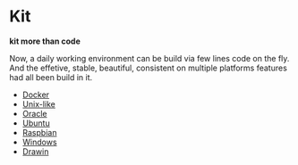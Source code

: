 # Kit

**kit more than code**

Now, a daily working environment can be build via few lines code on the fly.
And the effetive, stable, beautiful, consistent on multiple platforms features 
had all been build in it.



* [Docker](https://github.com/junjiemars/kit/tree/master/docker)
* [Unix-like](https://github.com/junjiemars/kit/tree/master/ul)
* [Oracle](https://github.com/junjiemars/kit/tree/master/oracle)
* [Ubuntu](https://github.com/junjiemars/kit/tree/master/ubuntu)
* [Raspbian](https://github.com/junjiemars/kit/tree/master/raspbian)
* [Windows](https://github.com/junjiemars/kit/tree/master/win)
* [Drawin](https://github.com/junjiemars/kit/tree/master/darwin)
